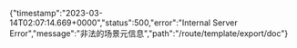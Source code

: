 {"timestamp":"2023-03-14T02:07:14.669+0000","status":500,"error":"Internal Server Error","message":"非法的场景元信息","path":"/route/template/export/doc"}